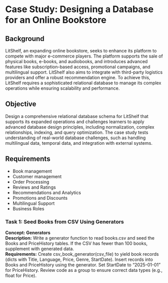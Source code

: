 # Case Study: Designing a Database for an Online Bookstore
## Background
LitShelf, an expanding online bookstore, seeks to enhance its platform to compete with major e-commerce players. The platform supports the sale of physical books, e-books, and audiobooks, and introduces advanced features like subscription-based access, promotional campaigns, and multilingual support. LitShelf also aims to integrate with third-party logistics providers and offer a robust recommendation engine. To achieve this, LitShelf requires a sophisticated relational database to manage its complex operations while ensuring scalability and performance.
## Objective
Design a comprehensive relational database schema for LitShelf that supports its expanded operations and challenges learners to apply advanced database design principles, including normalization, complex relationships, indexing, and query optimization. The case study tests understanding of real-world database challenges, such as handling multilingual data, temporal data, and integration with external systems.

## Requirements
* Book management
* Customer management
* Order Processing
* Reviews and Ratings
* Recommendations and Analytics
* Promotions and Discounts
* Multilingual Support  
* Business Roles

### Task 1: Seed Books from CSV Using Generators
**Concept: Generators** <br>
**Description:** Write a generator function to read books.csv and seed the Books and PriceHistory tables. If the CSV has fewer than 100 books, supplement with generated data.
<br>
**Requirements:**
Create csv_book_generator(csv_file) to yield book records (dicts with Title, Language, Price, Genre, StartDate).
Insert records into Books and PriceHistory using the generator.
Set StartDate to “2025-01-01” for PriceHistory.
Review code as a group to ensure correct data types (e.g., float for Price).


